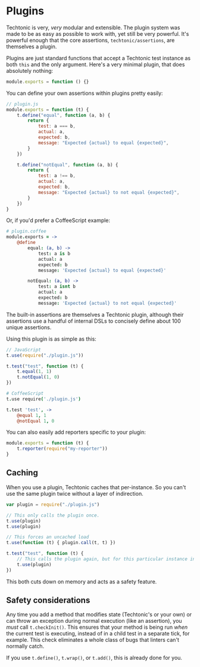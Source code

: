 # Plugins

Techtonic is very, *very* modular and extensible. The plugin system was made to
be as easy as possible to work with, yet still be very powerful. It's powerful
enough that the core assertions, `techtonic/assertions`, are themselves a
plugin.

Plugins are just standard functions that accept a Techtonic test instance as
both `this` and the only argument. Here's a very minimal plugin, that does
absolutely nothing:

```js
module.exports = function () {}
```

You can define your own assertions within plugins pretty easily:

```js
// plugin.js
module.exports = function (t) {
    t.define("equal", function (a, b) {
        return {
            test: a === b,
            actual: a,
            expected: b,
            message: "Expected {actual} to equal {expected}",
        }
    })

    t.define("notEqual", function (a, b) {
        return {
            test: a !== b,
            actual: a,
            expected: b,
            message: "Expected {actual} to not equal {expected}",
        }
    })
}
```

Or, if you'd prefer a CoffeeScript example:

```coffee
# plugin.coffee
module.exports = ->
    @define
        equal: (a, b) ->
            test: a is b
            actual: a
            expected: b
            message: 'Expected {actual} to equal {expected}'

        notEqual: (a, b) ->
            test: a isnt b
            actual: a
            expected: b
            message: 'Expected {actual} to not equal {expected}'
```

The built-in assertions are themselves a Techtonic plugin, although their
assertions use a handful of internal DSLs to concisely define about 100 unique
assertions.

Using this plugin is as simple as this:

```js
// JavaScript
t.use(require("./plugin.js"))

t.test("test", function (t) {
    t.equal(1, 1)
    t.notEqual(1, 0)
})
```

```coffee
# CoffeeScript
t.use require('./plugin.js')

t.test 'test', ->
    @equal 1, 1
    @notEqual 1, 0
```

You can also easily add reporters specific to your plugin:

```js
module.exports = function (t) {
    t.reporter(require("my-reporter"))
}
```

## Caching

When you use a plugin, Techtonic caches that per-instance. So you can't use the
same plugin twice without a layer of indirection.

```js
var plugin = require("./plugin.js")

// This only calls the plugin once.
t.use(plugin)
t.use(plugin)

// This forces an uncached load
t.use(function (t) { plugin.call(t, t) })

t.test("test", function (t) {
    // This calls the plugin again, but for this particular instance instead.
    t.use(plugin)
})
```

This both cuts down on memory and acts as a safety feature.

## Safety considerations

Any time you add a method that modifies state (Techtonic's or your own) or can
throw an exception during normal execution (like an assertion), you *must* call
`t.checkInit()`. This ensures that your method is being run *when* the current
test is executing, instead of in a child test in a separate tick, for example.
This check eliminates a whole class of bugs that linters can't normally catch.

If you use `t.define()`, `t.wrap()`, or `t.add()`, this is already done for you.
